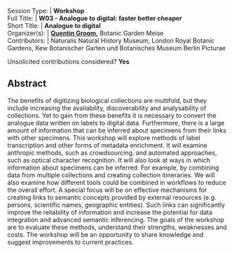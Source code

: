 

Session Type: | **Workshop**  
Full Title:   | **W03 - Analogue to digital: faster better cheaper**  
Short Title:  | **Analogue to digital**  
Organizer(s): | **[Quentin Groom](mailto:quentin.groom@plantentuinmeise.be),** Botanic Garden Meise  
Contributors: | Naturalis Natural History Museum, London Royal Botanic Gardens, Kew Botanischer Garten und Botanisches Museum Berlin Picturae  
  
  
Unsolicited contributions considered?  **Yes**
  
<!--
**How many 80-minute sessions are you requesting?** 2
Technical Requirements: | none
-->

## Abstract  

The benefits of digitizing biological collections are multifold, but they include increasing the availability, discoverability and analysability of collections. Yet to gain from these benefits it is necessary to convert the analogue data written on labels to digital data. Furthermore, there is a large amount of information that can be inferred about specimens from their links with other specimens. This workshop will explore methods of label transcription and other forms of metadata enrichment. It will examine anthropic methods, such as crowdsourcing, and automated approaches, such as optical character recognition. It will also look at ways in which information about specimens can be inferred. For example, by combining data from multiple collections and creating collection itineraries. We will also examine how different tools could be combined in workflows to reduce the overall effort. A special focus will be on effective mechanisms for creating links to semantic concepts provided by external resources (e.g. persons, scientific names, geographic entities). Such links can significantly improve the reliability of information and increase the potential for data integration and advanced semantic inferencing. The goals of the workshop are to evaluate these methods, understand their strengths, weaknesses and costs. The workshop will be an opportunity to share knowledge and suggest improvements to current practices.

